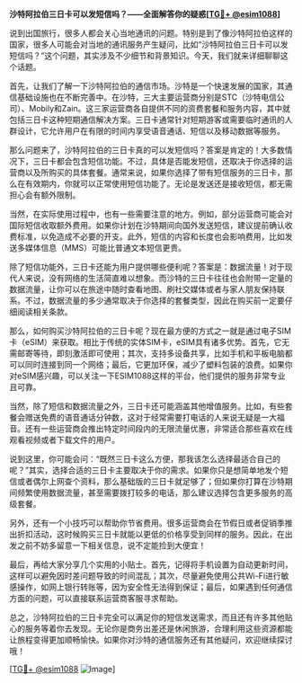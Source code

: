 **沙特阿拉伯三日卡可以发短信吗？——全面解答你的疑惑[[TG💪+ @esim1088](https://t.me/s/esim1088)]**

说到出国旅行，很多人都会关心当地通讯的问题。特别是到了像沙特阿拉伯这样的国家，很多人可能会对当地的通讯服务产生疑问，比如“沙特阿拉伯三日卡可以发短信吗？”这个问题，其实涉及不少细节和背景知识。今天，我们就来详细聊聊这个话题。

首先，让我们了解一下沙特阿拉伯的通信市场。沙特是一个快速发展的国家，其通信基础设施也在不断完善中。在沙特，三大主要运营商分别是STC（沙特电信公司）、Mobily和Zain。这三家运营商各自提供不同的资费套餐和服务内容，其中就包括三日卡这种短期通信解决方案。三日卡通常针对短期游客或需要临时通讯的人群设计，它允许用户在有限的时间内享受语音通话、短信以及移动数据等服务。

那么问题来了，沙特阿拉伯的三日卡真的可以发短信吗？答案是肯定的！大多数情况下，三日卡都会包含短信功能。不过，具体是否能发短信，还取决于你选择的运营商以及所购买的具体套餐。通常来说，如果你选择了带有短信服务的三日卡，那么在有效期内，你就可以正常使用短信功能了。无论是发送还是接收短信，都无需担心会有额外限制。

当然，在实际使用过程中，也有一些需要注意的地方。例如，部分运营商可能会对国际短信收取额外费用。如果你计划在沙特期间向国外发送短信，建议提前确认收费标准，以免造成不必要的开支。此外，短信的内容和长度也会影响费用，比如发送多媒体信息（MMS）可能比普通文本短信更贵。

除了短信功能外，三日卡还能为用户提供哪些便利呢？答案是：数据流量！对于现代人来说，没有网络的生活简直难以想象。而沙特的三日卡往往也会附带一定量的数据流量，让你可以在旅途中随时查看地图、刷社交媒体或者与家人朋友保持联系。不过，数据流量的多少通常取决于你选择的套餐类型，因此在购买前一定要仔细阅读相关条款。

那么，如何购买沙特阿拉伯的三日卡呢？现在最方便的方式之一就是通过电子SIM卡（eSIM）来获取。相比于传统的实体SIM卡，eSIM具有诸多优势。首先，它无需邮寄等待，即刻激活即可使用；其次，支持多设备共享，比如手机和平板电脑都可以同时连接到同一个网络；最后，它更加环保，减少了塑料包装的浪费。如果你对eSIM感兴趣，可以关注一下ESIM1088这样的平台，他们提供的服务非常专业且可靠。

当然，除了短信和数据流量之外，三日卡还可能涵盖其他增值服务。比如，有些套餐会赠送免费的语音通话分钟数，这对于经常需要打电话的人来说无疑是一大福音。还有一些运营商会推出特定时间段内的无限流量优惠，非常适合那些喜欢在线观看视频或者下载文件的用户。

说到这里，你可能会问：“既然三日卡这么方便，那我该怎么选择最适合自己的呢？”其实，选择合适的三日卡主要取决于你的需求。如果你只是想简单地发个短信或者偶尔上网查个资料，那么基础版的三日卡就足够了；但如果你打算在沙特期间频繁使用数据流量，甚至需要拨打较多的电话，那么建议选择包含更多服务的高级套餐。

另外，还有一个小技巧可以帮助你节省费用。很多运营商会在节假日或者促销季推出折扣活动，这时候购买三日卡就能以更低的价格享受到同样的服务。因此，在出发之前不妨多留意一下相关信息，说不定能捡到大便宜！

最后，再给大家分享几个实用的小贴士。首先，记得将手机设置为自动更新时间，这样可以避免因时差问题导致的时间混乱；其次，尽量避免使用公共Wi-Fi进行敏感操作，如网上银行转账等，因为安全性无法得到保证；最后，如果遇到任何通信方面的问题，可以直接联系运营商客服寻求帮助。

总之，沙特阿拉伯的三日卡完全可以满足你的短信发送需求，而且还有许多其他贴心的服务等着你去发现。无论你是商务出差还是休闲旅游，合理利用这些资源都能让旅程变得更加顺畅愉快。如果你对沙特的通信服务还有其他疑问，欢迎继续探讨哦！

[[TG💪+ @esim1088](https://t.me/s/esim1088) ![Image](https://i.postimg.cc/4NQfJmqS/Snipaste-2025-05-13-00-14-12.png)]
